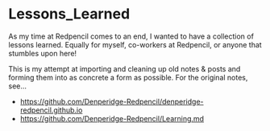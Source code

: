 # Lessons_Learned

As my time at Redpencil comes to an end, I wanted to have a collection of lessons learned.
Equally for myself, co-workers at Redpencil, or anyone that stumbles upon here!

This is my attempt at importing and cleaning up old notes & posts and forming them into as concrete a form as possible.
For the original notes, see...
- https://github.com/Denperidge-Redpencil/denperidge-redpencil.github.io
- https://github.com/Denperidge-Redpencil/Learning.md
